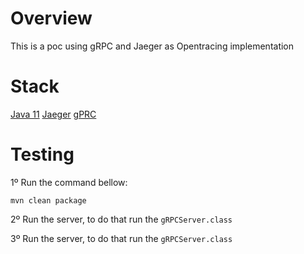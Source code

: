 # Overview

This is a poc using gRPC and Jaeger as Opentracing implementation

# Stack

[Java 11](https://www.oracle.com/java/technologies/javase-jdk11-downloads.html)
[Jaeger](https://www.jaegertracing.io/)
[gPRC](https://grpc.io/)

# Testing 

1º Run the command bellow:

`mvn clean package`

2º Run the server, to do that run the `gRPCServer.class`

3º Run the server, to do that run the `gRPCServer.class`